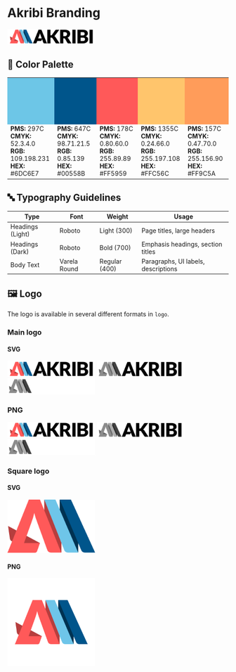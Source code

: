 # Akribi Branding

<img src="logo/akribi_color.svg" alt="Logo" width="200"/>

## 🎨 Color Palette

<table>
  <tr>
    <td style="background-color:#6DC6E7; width:100px; height:100px;"></td>
    <td style="background-color:#00558B; width:100px; height:100px;"></td>
    <td style="background-color:#FF5959; width:100px; height:100px;"></td>
    <td style="background-color:#FFC56C; width:100px; height:100px;"></td>
    <td style="background-color:#FF9C5A; width:100px; height:100px;"></td>
  </tr>
  <tr>
    <td valign="top"><b>PMS:</b> 297C<br><b>CMYK:</b> 52.3.4.0<br><b>RGB:</b> 109.198.231<br><b>HEX:</b> #6DC6E7</td>
    <td valign="top"><b>PMS:</b> 647C<br><b>CMYK:</b> 98.71.21.5<br><b>RGB:</b> 0.85.139<br><b>HEX:</b> #00558B</td>
    <td valign="top"><b>PMS:</b> 178C<br><b>CMYK:</b> 0.80.60.0<br><b>RGB:</b> 255.89.89<br><b>HEX:</b> #FF5959</td>
    <td valign="top"><b>PMS:</b> 1355C<br><b>CMYK:</b> 0.24.66.0<br><b>RGB:</b> 255.197.108<br><b>HEX:</b> #FFC56C</td>
    <td valign="top"><b>PMS:</b> 157C<br><b>CMYK:</b> 0.47.70.0<br><b>RGB:</b> 255.156.90<br><b>HEX:</b> #FF9C5A</td>
  </tr>
</table>

## 🔤 Typography Guidelines

| **Type**         | **Font**        | **Weight**       | **Usage**                           |
|------------------|-----------------|------------------|-------------------------------------|
| Headings (Light) | Roboto          | Light (300)      | Page titles, large headers          |
| Headings (Dark)  | Roboto          | Bold (700)       | Emphasis headings, section titles   |
| Body Text        | Varela Round    | Regular (400)    | Paragraphs, UI labels, descriptions |

## 🖼️ Logo

The logo is available in several different formats in `logo`.

### Main logo

#### SVG

<img src="logo/akribi_color.svg" alt="Logo" width="200"/>
<img src="logo/akribi_black.svg" alt="Logo" width="200"/>
<img src="logo/akribi_white.svg" alt="Logo" width="200"/>

### PNG

<img src="logo/akribi_color.png" alt="Logo" width="200"/>
<img src="logo/akribi_black.png" alt="Logo" width="200"/>
<img src="logo/akribi_white.png" alt="Logo" width="200"/>

### Square logo

#### SVG

<img src="logo/akribi_square_color.svg" alt="Logo" width="200"/>

#### PNG

<img src="logo/akribi_square_color.png" alt="Logo" width="200"/>
